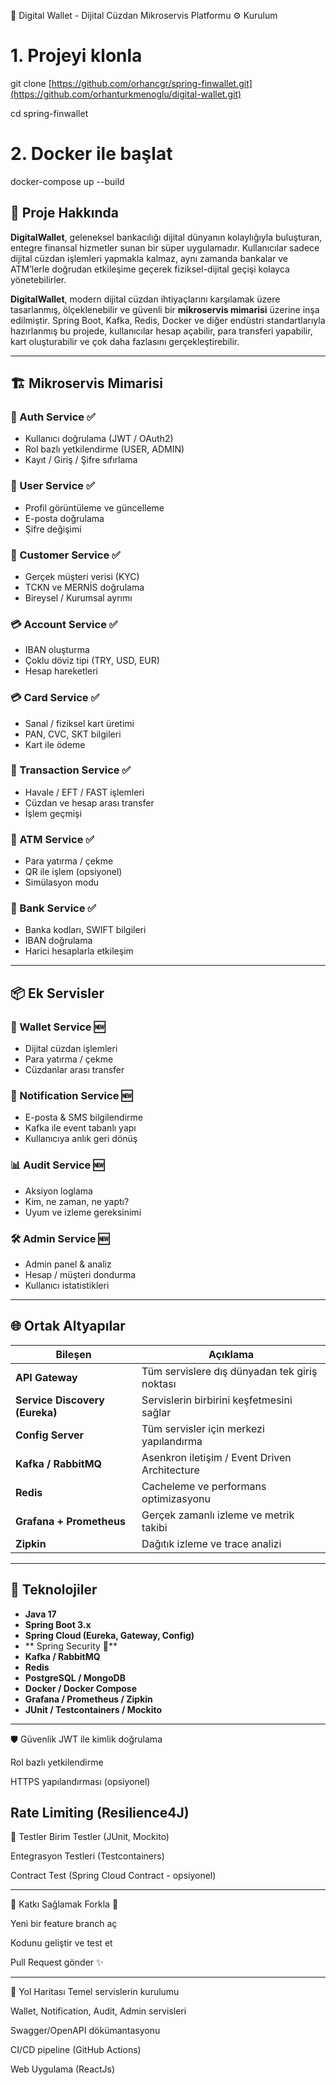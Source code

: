 💼 Digital Wallet - Dijital Cüzdan Mikroservis Platformu
⚙️ Kurulum
# 1. Projeyi klonla
git clone [https://github.com/orhancgr/spring-finwallet.git](https://github.com/orhanturkmenoglu/digital-wallet.git)

cd spring-finwallet

# 2. Docker ile başlat
docker-compose up --build


## 🧠 Proje Hakkında

**DigitalWallet**, geleneksel bankacılığı dijital dünyanın kolaylığıyla buluşturan, entegre finansal hizmetler sunan bir süper uygulamadır. Kullanıcılar sadece dijital cüzdan işlemleri yapmakla kalmaz, aynı zamanda bankalar ve ATM’lerle doğrudan etkileşime geçerek fiziksel-dijital geçişi kolayca yönetebilirler.

**DigitalWallet**, modern dijital cüzdan ihtiyaçlarını karşılamak üzere tasarlanmış, ölçeklenebilir ve güvenli bir **mikroservis mimarisi** üzerine inşa edilmiştir. Spring Boot, Kafka, Redis, Docker ve diğer endüstri standartlarıyla hazırlanmış bu projede, kullanıcılar hesap açabilir, para transferi yapabilir, kart oluşturabilir ve çok daha fazlasını gerçekleştirebilir.

---

## 🏗️ Mikroservis Mimarisi

### 🔐 Auth Service ✅
- Kullanıcı doğrulama (JWT / OAuth2)
- Rol bazlı yetkilendirme (USER, ADMIN)
- Kayıt / Giriş / Şifre sıfırlama

### 👤 User Service ✅
- Profil görüntüleme ve güncelleme
- E-posta doğrulama
- Şifre değişimi

### 👥 Customer Service ✅
- Gerçek müşteri verisi (KYC)
- TCKN ve MERNİS doğrulama
- Bireysel / Kurumsal ayrımı

### 💳 Account Service ✅
- IBAN oluşturma
- Çoklu döviz tipi (TRY, USD, EUR)
- Hesap hareketleri

### 💳 Card Service ✅
- Sanal / fiziksel kart üretimi
- PAN, CVC, SKT bilgileri
- Kart ile ödeme

### 💸 Transaction Service ✅
- Havale / EFT / FAST işlemleri
- Cüzdan ve hesap arası transfer
- İşlem geçmişi

### 🏧 ATM Service ✅
- Para yatırma / çekme
- QR ile işlem (opsiyonel)
- Simülasyon modu

### 🏦 Bank Service ✅
- Banka kodları, SWIFT bilgileri
- IBAN doğrulama
- Harici hesaplarla etkileşim

---

## 📦 Ek Servisler

### 💼 Wallet Service 🆕
- Dijital cüzdan işlemleri
- Para yatırma / çekme
- Cüzdanlar arası transfer

### 🔔 Notification Service 🆕
- E-posta & SMS bilgilendirme
- Kafka ile event tabanlı yapı
- Kullanıcıya anlık geri dönüş

### 📊 Audit Service 🆕
- Aksiyon loglama
- Kim, ne zaman, ne yaptı?
- Uyum ve izleme gereksinimi

### 🛠️ Admin Service 🆕
- Admin panel & analiz
- Hesap / müşteri dondurma
- Kullanıcı istatistikleri

---

## 🌐 Ortak Altyapılar

| Bileşen | Açıklama |
|--------|----------|
| **API Gateway** | Tüm servislere dış dünyadan tek giriş noktası |
| **Service Discovery (Eureka)** | Servislerin birbirini keşfetmesini sağlar |
| **Config Server** | Tüm servisler için merkezi yapılandırma |
| **Kafka / RabbitMQ** | Asenkron iletişim / Event Driven Architecture |
| **Redis** | Cacheleme ve performans optimizasyonu |
| **Grafana + Prometheus** | Gerçek zamanlı izleme ve metrik takibi |
| **Zipkin** | Dağıtık izleme ve trace analizi |

---

## 🚀 Teknolojiler

- **Java 17**
- **Spring Boot 3.x**
- **Spring Cloud (Eureka, Gateway, Config)**
- ** Spring Security 🔐**
- **Kafka / RabbitMQ**
- **Redis**
- **PostgreSQL / MongoDB**
- **Docker / Docker Compose**
- **Grafana / Prometheus / Zipkin**
- **JUnit / Testcontainers / Mockito**

---

🛡️ Güvenlik
JWT ile kimlik doğrulama

Rol bazlı yetkilendirme

HTTPS yapılandırması (opsiyonel)

Rate Limiting (Resilience4J)
---

🧪 Testler
Birim Testler (JUnit, Mockito)

Entegrasyon Testleri (Testcontainers)

Contract Test (Spring Cloud Contract - opsiyonel)

---
🧩 Katkı Sağlamak
Forkla 🚀

Yeni bir feature branch aç

Kodunu geliştir ve test et

Pull Request gönder ✨

---

📅 Yol Haritası
 Temel servislerin kurulumu

 Wallet, Notification, Audit, Admin servisleri

 Swagger/OpenAPI dökümantasyonu

 CI/CD pipeline (GitHub Actions)

 Web Uygulama (ReactJs)
